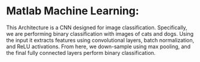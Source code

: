 # Matlab Machine Learning: 
This Architecture is a CNN designed for image classification. Specifically, we are performing binary classification with images of cats and dogs. Using the input it extracts features using convolutional layers, batch normalization, and ReLU activations. From here, we down-sample using max pooling, and the final fully connected layers perform binary classification.

